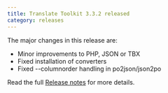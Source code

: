 ```yaml
---
title: Translate Toolkit 3.3.2 released
category: releases
---
```


The major changes in this release are:

- Minor improvements to PHP, JSON or TBX
- Fixed installation of converters
- Fixed --columnorder handling in po2json/json2po

Read the full [Release notes](https://docs.translatehouse.org/projects/translate-toolkit/en/latest/releases/3.3.2.html) for more details.
